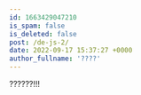 ```yaml
---
id: 1663429047210
is_spam: false
is_deleted: false
post: /de-js-2/
date: 2022-09-17 15:37:27 +0000
author_fullname: '????'
---
```


??????!!!
